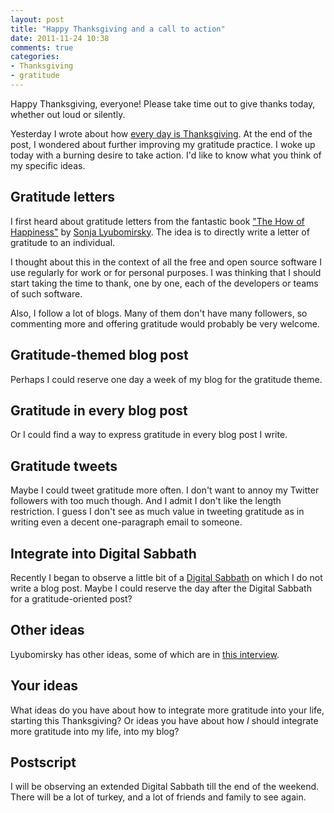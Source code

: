 ```yaml
---
layout: post
title: "Happy Thanksgiving and a call to action"
date: 2011-11-24 10:38
comments: true
categories:
- Thanksgiving
- gratitude
---
```

Happy Thanksgiving, everyone! Please take time out to give thanks today, whether out loud or silently.

Yesterday I wrote about how [every day is Thanksgiving](/blog/2011/11/23/every-day-is-thanksgiving/). At the end of the post, I wondered about further improving my gratitude practice. I woke up today with a burning desire to take action. I'd like to know what you think of my specific ideas.

<!--more-->

## Gratitude letters

I first heard about gratitude letters from the fantastic book ["The How of Happiness"](http://chass.ucr.edu/faculty_book/lyubomirsky/) by [Sonja Lyubomirsky](http://www.faculty.ucr.edu/~sonja/index.html). The idea is to directly write a letter of gratitude to an individual.

I thought about this in the context of all the free and open source software I use regularly for work or for personal purposes. I was thinking that I should start taking the time to thank, one by one, each of the developers or teams of such software.

Also, I follow a lot of blogs. Many of them don't have many followers, so commenting more and offering gratitude would probably be very welcome.

## Gratitude-themed blog post

Perhaps I could reserve one day a week of my blog for the gratitude theme.

## Gratitude in every blog post

Or I could find a way to express gratitude in every blog post I write.

## Gratitude tweets

Maybe I could tweet gratitude more often. I don't want to annoy my Twitter followers with too much though. And I admit I don't like the length restriction. I guess I don't see as much value in tweeting gratitude as in writing even a decent one-paragraph email to someone.

## Integrate into Digital Sabbath

Recently I began to observe a little bit of a [Digital Sabbath](/blog/2011/11/12/starting-a-mini-digital-sabbath/) on which I do not write a blog post. Maybe I could reserve the day after the Digital Sabbath for a gratitude-oriented post?

## Other ideas

Lyubomirsky has other ideas, some of which are in [this interview](http://blog.beliefnet.com/beyondblue/2010/05/5-ways-to-practice-gratitude-a.html).

## Your ideas

What ideas do you have about how to integrate more gratitude into your life, starting this Thanksgiving? Or ideas you have about how *I* should integrate more gratitude into my life, into my blog?

## Postscript

I will be observing an extended Digital Sabbath till the end of the weekend. There will be a lot of turkey, and a lot of friends and family to see again.
